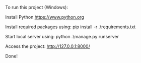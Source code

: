 To run this project (Windows):

Install Python
https://www.python.org

Install required packages using: 
pip install -r .\requirements.txt

Start local server using:
python .\manage.py runserver

Access the project: 
http://127.0.0.1:8000/

Done!
